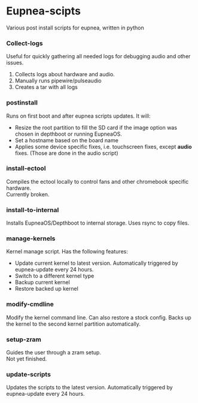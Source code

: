 # Eupnea-scipts

Various post install scripts for eupnea, written in python

### Collect-logs

Useful for quickly gathering all needed logs for debugging audio and other issues.

1. Collects logs about hardware and audio.
2. Manually runs pipewire/pulseaudio
3. Creates a tar with all logs

### postinstall

Runs on first boot and after eupnea scripts updates. It will:

* Resize the root partition to fill the SD card if the image option was chosen in depthboot or running EupneaOS.
* Set a hostname based on the board name
* Applies some device specific fixes, i.e. touchscreen fixes, except **audio** fixes. (Those are done in the audio
  script)

### install-ectool

Compiles the ectool locally to control fans and other chromebook specific hardware.  
Currently broken.

### install-to-internal

Installs EupneaOS/Depthboot to internal storage. Uses rsync to copy files.

### manage-kernels

Kernel manage script. Has the following features:

* Update current kernel to latest version. Automatically triggered by eupnea-update every 24 hours.
* Switch to a different kernel type
* Backup current kernel
* Restore backed up kernel

### modify-cmdline

Modify the kernel command line. Can also restore a stock config. Backs up the kernel to the second kernel partition
automatically.

### setup-zram

Guides the user through a zram setup.  
Not yet finished.

### update-scripts

Updates the scripts to the latest version. Automatically triggered by eupnea-update every 24 hours.
